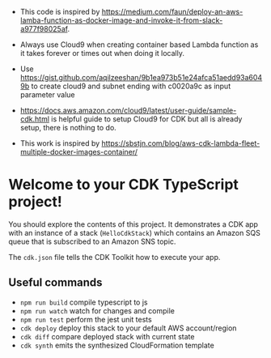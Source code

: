 - This code is inspired by https://medium.com/faun/deploy-an-aws-lamba-function-as-docker-image-and-invoke-it-from-slack-a977f98025af. 

- Always use Cloud9 when creating container based Lambda function as it takes forever or times out when doing it locally. 
- Use https://gist.github.com/aqilzeeshan/9b1ea973b51e24afca51aedd93a6049b to create cloud9 and subnet ending with c0020a9c as input parameter value
- https://docs.aws.amazon.com/cloud9/latest/user-guide/sample-cdk.html is helpful guide to setup Cloud9 for CDK but all is already setup, there is nothing to do.
- This work is inspired by https://sbstjn.com/blog/aws-cdk-lambda-fleet-multiple-docker-images-container/



# Welcome to your CDK TypeScript project!

You should explore the contents of this project. It demonstrates a CDK app with an instance of a stack (`HelloCdkStack`)
which contains an Amazon SQS queue that is subscribed to an Amazon SNS topic.

The `cdk.json` file tells the CDK Toolkit how to execute your app.

## Useful commands

 * `npm run build`   compile typescript to js
 * `npm run watch`   watch for changes and compile
 * `npm run test`    perform the jest unit tests
 * `cdk deploy`      deploy this stack to your default AWS account/region
 * `cdk diff`        compare deployed stack with current state
 * `cdk synth`       emits the synthesized CloudFormation template
